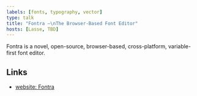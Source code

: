 ```yaml
---
labels: [fonts, typography, vector]
type: talk
title: "Fontra —\nThe Browser-Based Font Editor"
hosts: [Lasse, TBD]
---
```


Fontra is a novel, open-source, browser-based, cross-platform, variable-first font editor.

## Links

* [website: Fontra](https://fontra.xyz/)
